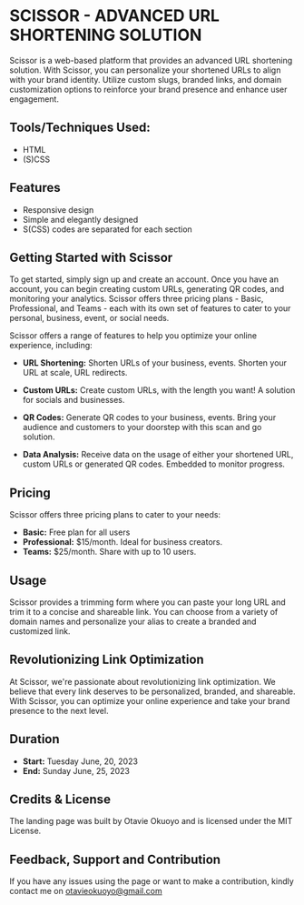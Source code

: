 # SCISSOR - ADVANCED URL SHORTENING SOLUTION
Scissor is a web-based platform that provides an advanced URL shortening solution. With Scissor, you can personalize your shortened URLs to align with your brand identity. Utilize custom slugs, branded links, and domain customization options to reinforce your brand presence and enhance user engagement.

## Tools/Techniques Used:
-   HTML
-   (S)CSS

## Features
-   Responsive design
-   Simple and elegantly designed
-   S(CSS) codes are separated for each section

## Getting Started with Scissor
To get started, simply sign up and create an account. Once you have an account, you can begin creating custom URLs, generating QR codes, and monitoring your analytics. Scissor offers three pricing plans - Basic, Professional, and Teams - each with its own set of features to cater to your personal, business, event, or social needs.


Scissor offers a range of features to help you optimize your online experience, including:

-   **URL Shortening:** Shorten URLs of your business, events. Shorten your URL at scale, URL redirects.

-   **Custom URLs:** Create custom URLs, with the length you want! A solution for socials and businesses.

-   **QR Codes:** Generate QR codes to your business, events. Bring your audience and customers to your doorstep with this scan and go solution.

-   **Data Analysis:** Receive data on the usage of either your shortened URL, custom URLs or generated QR codes. Embedded to monitor progress.

## Pricing
Scissor offers three pricing plans to cater to your needs:

-   **Basic:** Free plan for all users
-   **Professional:** $15/month. Ideal for business creators.
-   **Teams:** $25/month. Share with up to 10 users.

## Usage
Scissor provides a trimming form where you can paste your long URL and trim it to a concise and shareable link. You can choose from a variety of domain names and personalize your alias to create a branded and customized link.

## Revolutionizing Link Optimization
At Scissor, we're passionate about revolutionizing link optimization. We believe that every link deserves to be personalized, branded, and shareable. With Scissor, you can optimize your online experience and take your brand presence to the next level.

## Duration
-   **Start:** Tuesday June, 20, 2023
-   **End:** Sunday June, 25, 2023


## Credits & License
The landing page was built by Otavie Okuoyo and is licensed under the MIT License.

## Feedback, Support and Contribution
If you have any issues using the page or want to make a contribution, kindly contact me on otavieokuoyo@gmail.com
